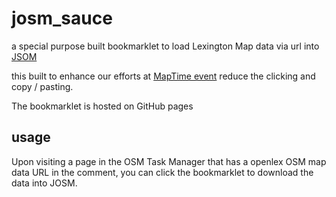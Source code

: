 # josm_sauce

a special purpose built bookmarklet to load Lexington Map data via url into [JSOM](https://josm.openstreetmap.de) 

this built to enhance our efforts at [MapTime event](http://maptime.io/lexington/) reduce the clicking and copy / pasting.

The bookmarklet is hosted on GitHub pages

## usage

Upon visiting a page in the OSM Task Manager that has a openlex OSM map data URL in the comment, you can click the bookmarklet to download the data into JOSM.
